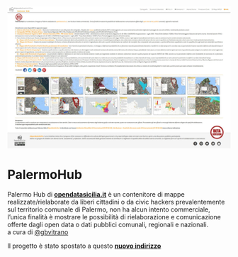 <a href="https://siciliahub.github.io/mappe/palermo_hub/index.html"><img width="1000" src="legend/clip_index/palermo_hub2.jpg" Title="Palermo hub" /></a>


# PalermoHub
Palermo Hub di [**opendatasicilia.it**](http://opendatasicilia.it/) è un contenitore di mappe realizzate/rielaborate da liberi cittadini o da civic hackers prevalentemente sul territorio comunale di Palermo, non ha alcun intento commerciale, l’unica finalità è mostrare le possibilità di rielaborazione e comunicazione offerte dagli open data o dati pubblici comunali, regionali e nazionali. <br>
a cura di [@gbvitrano](https://twitter.com/gbvitrano)

Il progetto è stato spostato a questo [**nuovo indirizzo**](https://siciliahub.github.io/palermohub/index.html/)
